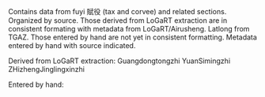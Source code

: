 Contains data from fuyi 賦役 (tax and corvee) and related sections. Organized by source. 
Those derived from LoGaRT extraction are in consistent formating with metadata from LoGaRT/Airusheng. Latlong from TGAZ.
Those entered by hand are not yet in consistent formatting. Metadata entered by hand with source indicated.

Derived from LoGaRT extraction:
Guangdongtongzhi
YuanSimingzhi
ZHizhengJinglingxinzhi

Entered by hand:
